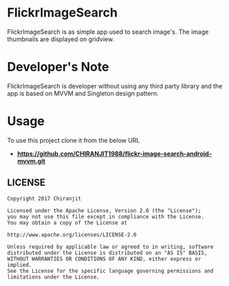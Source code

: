 # FlickrImageSearch

FlickrImageSearch is as simple app used to search image's. The image thumbnails are displayed on gridview.


# Developer's Note

FlickrImageSearch is developer without using any third party library and the app is based on MVVM and Singleton design pattern.

# Usage

To use this project clone it from the below URL

* **https://github.com/CHIRANJIT1988/flickr-image-search-android-mvvm.git**


## LICENSE

```
Copyright 2017 Chiranjit

Licensed under the Apache License, Version 2.0 (the "License");
you may not use this file except in compliance with the License.
You may obtain a copy of the License at

http://www.apache.org/licenses/LICENSE-2.0

Unless required by applicable law or agreed to in writing, software
distributed under the License is distributed on an "AS IS" BASIS,
WITHOUT WARRANTIES OR CONDITIONS OF ANY KIND, either express or implied.
See the License for the specific language governing permissions and
limitations under the License.

```
